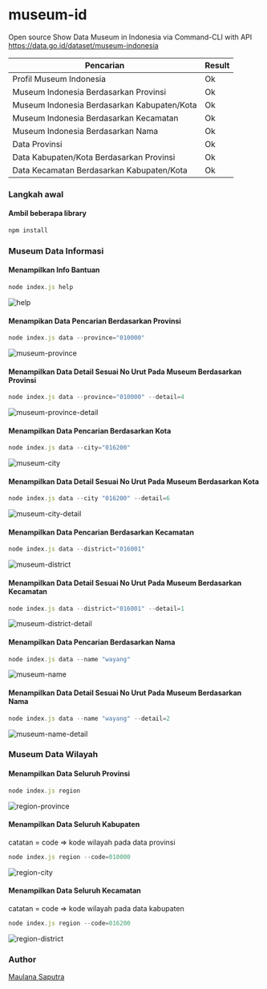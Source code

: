 # museum-id
Open source Show Data Museum in Indonesia via Command-CLI with API https://data.go.id/dataset/museum-indonesia

| Pencarian  | Result  |
|---|---|
| Profil Museum Indonesia  | Ok |
| Museum Indonesia Berdasarkan Provinsi  | Ok |
| Museum Indonesia Berdasarkan Kabupaten/Kota  | Ok |
| Museum Indonesia Berdasarkan Kecamatan  | Ok |
| Museum Indonesia Berdasarkan Nama  | Ok |
| Data Provinsi  | Ok |
| Data Kabupaten/Kota Berdasarkan Provinsi  | Ok |
| Data Kecamatan Berdasarkan Kabupaten/Kota  | Ok |

### Langkah awal
#### Ambil beberapa library
```js
npm install
```

### Museum Data Informasi
#### Menampilkan Info Bantuan
```js
node index.js help
```

![help](https://github.com/maulana20/museum-id/blob/master/screen/help.PNG)

#### Menampikan Data Pencarian Berdasarkan Provinsi
```js
node index.js data --province="010000"
```

![museum-province](https://github.com/maulana20/museum-id/blob/master/screen/museum-province.PNG)

#### Menampilkan Data Detail Sesuai No Urut Pada Museum Berdasarkan Provinsi
```js
node index.js data --province="010000" --detail=4
```

![museum-province-detail](https://github.com/maulana20/museum-id/blob/master/screen/museum-province-detail.PNG)

#### Menampilkan Data Pencarian Berdasarkan Kota
```js
node index.js data --city="016200"
```

![museum-city](https://github.com/maulana20/museum-id/blob/master/screen/museum-city.PNG)

#### Menampilkan Data Detail Sesuai No Urut Pada Museum Berdasarkan Kota
```js
node index.js data --city "016200" --detail=6
```

![museum-city-detail](https://github.com/maulana20/museum-id/blob/master/screen/museum-city-detail.PNG)

#### Menampilkan Data Pencarian Berdasarkan Kecamatan
```js
node index.js data --district="016001"
```

![museum-district](https://github.com/maulana20/museum-id/blob/master/screen/museum-district.PNG)

#### Menampilkan Data Detail Sesuai No Urut Pada Museum Berdasarkan Kecamatan
```js
node index.js data --district="016001" --detail=1
```

![museum-district-detail](https://github.com/maulana20/museum-id/blob/master/screen/museum-district-detail.PNG)

#### Menampilkan Data Pencarian Berdasarkan Nama
```js
node index.js data --name "wayang"
```

![museum-name](https://github.com/maulana20/museum-id/blob/master/screen/museum-name.PNG)

#### Menampilkan Data Detail Sesuai No Urut Pada Museum Berdasarkan Nama
```js
node index.js data --name "wayang" --detail=2
```

![museum-name-detail](https://github.com/maulana20/museum-id/blob/master/screen/museum-name-detail.PNG)

### Museum Data Wilayah
#### Menampilkan Data Seluruh Provinsi
```js
node index.js region
```

![region-province](https://github.com/maulana20/museum-id/blob/master/screen/region-province.PNG)

#### Menampilkan Data Seluruh Kabupaten
catatan = code => kode wilayah pada data provinsi
```js
node index.js region --code=010000
```

![region-city](https://github.com/maulana20/museum-id/blob/master/screen/region-city.PNG)

#### Menampilkan Data Seluruh Kecamatan
catatan = code => kode wilayah pada data kabupaten
```js
node index.js region --code=016200
```

![region-district](https://github.com/maulana20/museum-id/blob/master/screen/region-district.PNG)

### Author

[Maulana Saputra](mailto:maulanasaputra11091082@gmail.com)
